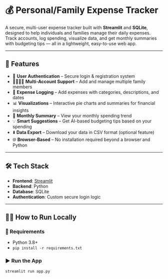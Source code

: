 # 💰 Personal/Family Expense Tracker

A secure, multi-user expense tracker built with **Streamlit** and **SQLite**, designed to help individuals and families manage their daily expenses. Track accounts, log spending, visualize data, and get monthly summaries with budgeting tips — all in a lightweight, easy-to-use web app.

---

## 🚀 Features

- 🔐 **User Authentication** – Secure login & registration system
- 👨‍👩‍👧‍👦 **Multi-Account Support** – Add and manage multiple family members
- 🧾 **Expense Logging** – Add expenses with categories, descriptions, and dates
- 📊 **Visualizations** – Interactive pie charts and summaries for financial insights
- 📅 **Monthly Summary** – View your monthly spending trend
- 💡 **Smart Suggestions** – Get AI-based budgeting tips based on your spending
- ⬇️ **Data Export** – Download your data in CSV format (optional feature)
- 🌐 **Browser-Based** – No installation required beyond a browser and Python

---

## 🛠️ Tech Stack

- **Frontend**: [Streamlit](https://streamlit.io/)
- **Backend**: Python
- **Database**: SQLite
- **Authentication**: Custom secure login logic

---

## 🧑‍💻 How to Run Locally

### 🔄 Requirements

- Python 3.8+
- `pip install -r requirements.txt`

### ▶️ Run the App

```bash
streamlit run app.py
